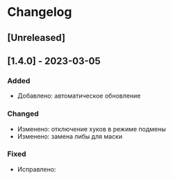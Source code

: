 # Changelog

## [Unreleased]

## [1.4.0] - 2023-03-05

### Added
- Добавлено: автоматическое обновление

### Changed
- Изменено: отключение хуков в режиме подмены
- Изменено: замена либы для маски

### Fixed
- Исправлено:




